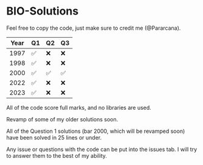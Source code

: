 # BIO-Solutions

Feel free to copy the code, just make sure to credit me (@Pararcana).

|Year| Q1| Q2| Q3|
|---|---|---|---|
|1997|✅|❌|❌|
|1998|✅|❌|❌|
|2000|✅|✅|✅|
|2022|✅|❌|❌|
|2023|✅|❌|❌|

All of the code score full marks, and no libraries are used.

Revamp of some of my older solutions soon.

All of the Question 1 solutions (bar 2000, which will be revamped soon) have been solved in 25 lines or under.

Any issue or questions with the code can be put into the issues tab. I will try to answer them to the best of my ability.
